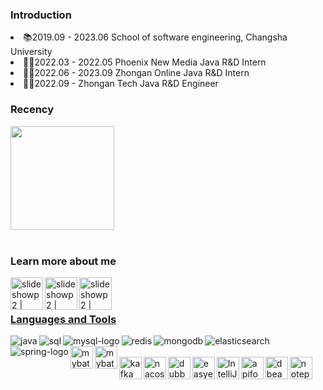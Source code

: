 ### Introduction

<li>📚2019.09 - 2023.06 School of software engineering, Changsha University
<li>👨‍💻2022.03 - 2022.05 Phoenix New Media Java R&D Intern
<li>👨‍💻2022.06 - 2023.09 Zhongan Online Java R&D Intern
<li>👨‍💻2022.09 -  Zhongan Tech Java R&D Engineer

### Recency
<img align="center" height='166px' src="https://github-readme-stats.vercel.app/api?username=RovingSea&bg_color=30,99ff66,339933,339933,33cc33&title_color=fff&text_color=fff">


<br />
<br />


### Learn more about me

<a href="https://leetcode.cn/u/RovingSea/"><img align="left" alt="slideshowp2 | leetcode" width="52px" height="52px"
src="https://static.leetcode-cn.com/cn-frontendx-assets/production/_next/static/images/lccn-logo-ce3d56eeedaae618e59e2ec5089e4834.svg" />
<a href="https://space.bilibili.com/36747941"><img align="left" alt="slideshowp2 | bilibili" width="52px" height="52px" src="https://i.mcmod.cn/item/icon/128x128/15/157544.png?v=2" />
<a href="https://issues.sonatype.org/secure/ViewProfile.jspa?name=RovingSea"><img align="left" alt="slideshowp2 | sonatype" width="52px" height="52px" src="https://avatars.githubusercontent.com/u/44938?s=200&v=4" />


<br />
<br />


### Languages and Tools


<img align="left" alt="java" src="https://img.icons8.com/color/36/000000/java.png"/>
<img align="left" alt="sql" src="https://img.icons8.com/color/36/000000/sql.png"/>
<img align="left" alt="mysql-logo" src="https://img.icons8.com/color/36/000000/mysql-logo.png"/>
<img align="left" alt="redis" src="https://img.icons8.com/color/36/000000/redis.png"/>
<img align="left" alt="mongodb" src="https://img.icons8.com/color/36/000000/mongodb.png"/>
<img align="left" alt="elasticsearch" src="https://img.icons8.com/color/36/000000/elasticsearch.png"/>
<img align="left" alt="spring-logo" src="https://img.icons8.com/color/36/000000/spring-logo.png"/>
<img align="left" alt="mybatis" width="36px" height="36px" src="https://github.com/mybatis/logo/blob/master/logo-bird-ninja.svg"/>
<img align="left" alt="mybatis-plus" width="36px" height="36px" src="https://baomidou.com/img/logo.svg"/>
<br />
<br />
<img align="left" alt="kafka" width="36px" height="36px" src="https://bkimg.cdn.bcebos.com/pic/d833c895d143ad4b6396472e84025aafa50f06a7?x-bce-process=image/resize,m_lfit,w_536,limit_1"/>
<img align="left" alt="nacos" width="36px" height="36px" src="https://img.alicdn.com/tfs/TB1hgJpHAPoK1RjSZKbXXX1IXXa-64-64.png"/>
<img align="left" alt="dubbo" width="36px" height="36px" src="https://dubbo.apache.org/favicons/favicon.ico"/>
<img align="left" alt="easyexcel" width="36px" height="36px" src="https://easyexcel.opensource.alibaba.com/img/logo.png"/>

<img align="left" alt="IntelliJ IDEA" width="36px" height="36px" src="https://img.icons8.com/color/344/intellij-idea.png"/>
<img align="left" alt="apifox" width="36px" height="36px" src="https://apifox-cdn.apipark.cn/logo/apifox-logo-64.png"/>
<img align="left" alt="dbeaver" width="36px" height="36px" src="https://dbeaver.io/wp-content/uploads/2015/09/beaver-head.png"/>
<img align="left" alt="notepad" width="36px" height="36px" src="http://stosscdn.kzzhuanhuanqi.cn/masteroffice.libooc.com/notepad/goods_img.jpeg"/>


<br />
<br />

